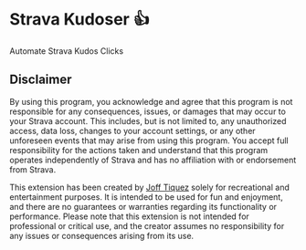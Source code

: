 # Strava Kudoser 👍

Automate Strava Kudos Clicks

## Disclaimer

By using this program, you acknowledge and agree that this program is not responsible for any consequences, issues, or damages that may occur to your Strava account. This includes, but is not limited to, any unauthorized access, data loss, changes to your account settings, or any other unforeseen events that may arise from using this program. You accept full responsibility for the actions taken and understand that this program operates independently of Strava and has no affiliation with or endorsement from Strava.

This extension has been created by [Joff Tiquez](https://jofftiquez.dev/gui) solely for recreational and entertainment purposes. It is intended to be used for fun and enjoyment, and there are no guarantees or warranties regarding its functionality or performance. Please note that this extension is not intended for professional or critical use, and the creator assumes no responsibility for any issues or consequences arising from its use.
